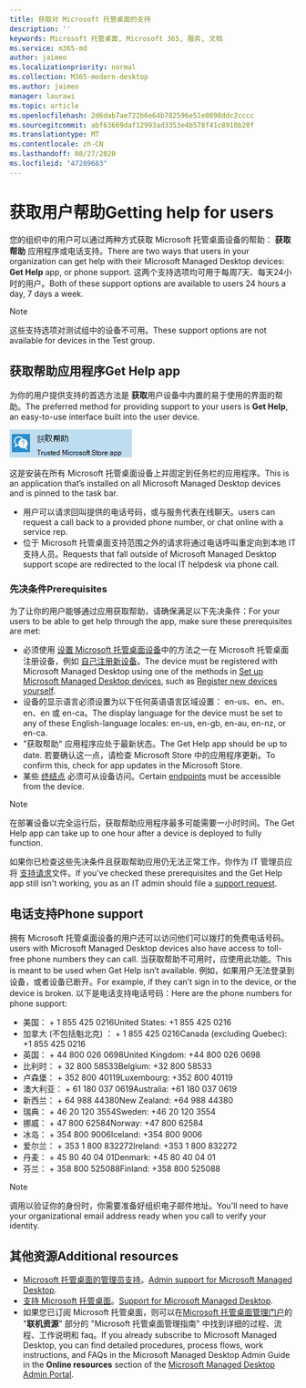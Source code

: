 ```yaml
---
title: 获取对 Microsoft 托管桌面的支持
description: ''
keywords: Microsoft 托管桌面, Microsoft 365, 服务, 文档
ms.service: m365-md
author: jaimeo
ms.localizationpriority: normal
ms.collection: M365-modern-desktop
ms.author: jaimeo
manager: laurawi
ms.topic: article
ms.openlocfilehash: 2d6dab7ae722b6e64b782596e51e0898ddc2cccc
ms.sourcegitcommit: abf63669daf12993ad3353e4b578f41c8910b20f
ms.translationtype: MT
ms.contentlocale: zh-CN
ms.lasthandoff: 08/27/2020
ms.locfileid: "47289683"
---
```

# <a name="getting-help-for-users"></a><span data-ttu-id="8fc21-103">获取用户帮助</span><span class="sxs-lookup"><span data-stu-id="8fc21-103">Getting help for users</span></span>

<span data-ttu-id="8fc21-104">您的组织中的用户可以通过两种方式获取 Microsoft 托管桌面设备的帮助： **获取帮助** 应用程序或电话支持。</span><span class="sxs-lookup"><span data-stu-id="8fc21-104">There are two ways that users in your organization can get help with their Microsoft Managed Desktop devices: **Get Help** app, or phone support.</span></span> <span data-ttu-id="8fc21-105">这两个支持选项均可用于每周7天、每天24小时的用户。</span><span class="sxs-lookup"><span data-stu-id="8fc21-105">Both of these support options are available to users 24 hours a day, 7 days a week.</span></span>
 
>[!NOTE]
><span data-ttu-id="8fc21-106">这些支持选项对测试组中的设备不可用。</span><span class="sxs-lookup"><span data-stu-id="8fc21-106">These support options are not available for devices in the Test group.</span></span>

## <a name="get-help-app"></a><span data-ttu-id="8fc21-107">获取帮助应用程序</span><span class="sxs-lookup"><span data-stu-id="8fc21-107">Get Help app</span></span>

<span data-ttu-id="8fc21-108">为你的用户提供支持的首选方法是 **获取**用户设备中内置的易于使用的界面的帮助。</span><span class="sxs-lookup"><span data-stu-id="8fc21-108">The preferred method for providing support to your users is **Get Help**, an easy-to-use interface built into the user device.</span></span>  

![获取帮助应用程序图标](../../media/get-help.png)

<span data-ttu-id="8fc21-110">这是安装在所有 Microsoft 托管桌面设备上并固定到任务栏的应用程序。</span><span class="sxs-lookup"><span data-stu-id="8fc21-110">This is an application that’s installed on all Microsoft Managed Desktop devices and is pinned to the task bar.</span></span> 

- <span data-ttu-id="8fc21-111">用户可以请求回叫提供的电话号码，或与服务代表在线聊天。</span><span class="sxs-lookup"><span data-stu-id="8fc21-111">users can request a call back to a provided phone number, or chat online with a service rep.</span></span>
- <span data-ttu-id="8fc21-112">位于 Microsoft 托管桌面支持范围之外的请求将通过电话呼叫重定向到本地 IT 支持人员。</span><span class="sxs-lookup"><span data-stu-id="8fc21-112">Requests that fall outside of Microsoft Managed Desktop support scope are redirected to the local IT helpdesk via phone call.</span></span>

### <a name="prerequisites"></a><span data-ttu-id="8fc21-113">先决条件</span><span class="sxs-lookup"><span data-stu-id="8fc21-113">Prerequisites</span></span>
<span data-ttu-id="8fc21-114">为了让你的用户能够通过应用获取帮助，请确保满足以下先决条件：</span><span class="sxs-lookup"><span data-stu-id="8fc21-114">For your users to be able to get help through the app, make sure these prerequisites are met:</span></span>

- <span data-ttu-id="8fc21-115">必须使用 [设置 Microsoft 托管桌面设备](../get-started/set-up-devices.md)中的方法之一在 Microsoft 托管桌面注册设备，例如 [自己注册新设备](../get-started/register-devices-self.md)。</span><span class="sxs-lookup"><span data-stu-id="8fc21-115">The device must be registered with Microsoft Managed Desktop using one of the methods in [Set up Microsoft Managed Desktop devices](../get-started/set-up-devices.md), such as [Register new devices yourself](../get-started/register-devices-self.md).</span></span>
- <span data-ttu-id="8fc21-116">设备的显示语言必须设置为以下任何英语语言区域设置： en-us、en、en、en、en 或 en-ca。</span><span class="sxs-lookup"><span data-stu-id="8fc21-116">The display language for the device must be set to any of these English-language locales: en-us, en-gb, en-au, en-nz, or en-ca.</span></span>
- <span data-ttu-id="8fc21-117">"获取帮助" 应用程序应处于最新状态。</span><span class="sxs-lookup"><span data-stu-id="8fc21-117">The Get Help app should be up to date.</span></span> <span data-ttu-id="8fc21-118">若要确认这一点，请检查 Microsoft Store 中的应用程序更新。</span><span class="sxs-lookup"><span data-stu-id="8fc21-118">To confirm this, check for app updates in the Microsoft Store.</span></span>
- <span data-ttu-id="8fc21-119">某些 [终结点](../get-ready/network.md#endpoints-allowed-that-are-necessary-for-microsoft-managed-desktop) 必须可从设备访问。</span><span class="sxs-lookup"><span data-stu-id="8fc21-119">Certain [endpoints](../get-ready/network.md#endpoints-allowed-that-are-necessary-for-microsoft-managed-desktop) must be accessible from the device.</span></span>

> [!NOTE]
> <span data-ttu-id="8fc21-120">在部署设备以完全运行后，获取帮助应用程序最多可能需要一小时时间。</span><span class="sxs-lookup"><span data-stu-id="8fc21-120">The Get Help app can take up to one hour after a device is deployed to fully function.</span></span>

<span data-ttu-id="8fc21-121">如果你已检查这些先决条件且获取帮助应用仍无法正常工作，你作为 IT 管理员应将 [支持请求](admin-support.md)文件。</span><span class="sxs-lookup"><span data-stu-id="8fc21-121">If you've checked these prerequisites and the Get Help app still isn't working, you as an IT admin should file a [support request](admin-support.md).</span></span>

## <a name="phone-support"></a><span data-ttu-id="8fc21-122">电话支持</span><span class="sxs-lookup"><span data-stu-id="8fc21-122">Phone support</span></span>

<span data-ttu-id="8fc21-123">拥有 Microsoft 托管桌面设备的用户还可以访问他们可以拨打的免费电话号码。</span><span class="sxs-lookup"><span data-stu-id="8fc21-123">users with Microsoft Managed Desktop devices also have access to toll-free phone numbers they can call.</span></span> <span data-ttu-id="8fc21-124">当获取帮助不可用时，应使用此功能。</span><span class="sxs-lookup"><span data-stu-id="8fc21-124">This is meant to be used when Get Help isn’t available.</span></span> <span data-ttu-id="8fc21-125">例如，如果用户无法登录到设备，或者设备已断开。</span><span class="sxs-lookup"><span data-stu-id="8fc21-125">For example, if they can’t sign in to the device, or the device is broken.</span></span> <span data-ttu-id="8fc21-126">以下是电话支持电话号码：</span><span class="sxs-lookup"><span data-stu-id="8fc21-126">Here are the phone numbers for phone support:</span></span>

- <span data-ttu-id="8fc21-127">美国： + 1 855 425 0216</span><span class="sxs-lookup"><span data-stu-id="8fc21-127">United States: +1 855 425 0216</span></span>
- <span data-ttu-id="8fc21-128">加拿大 (不包括魁北克) ： + 1 855 425 0216</span><span class="sxs-lookup"><span data-stu-id="8fc21-128">Canada (excluding Quebec): +1 855 425 0216</span></span>
- <span data-ttu-id="8fc21-129">英国： + 44 800 026 0698</span><span class="sxs-lookup"><span data-stu-id="8fc21-129">United Kingdom: +44 800 026 0698</span></span>
- <span data-ttu-id="8fc21-130">比利时： + 32 800 58533</span><span class="sxs-lookup"><span data-stu-id="8fc21-130">Belgium: +32 800 58533</span></span>
- <span data-ttu-id="8fc21-131">卢森堡： + 352 800 40119</span><span class="sxs-lookup"><span data-stu-id="8fc21-131">Luxembourg: +352 800 40119</span></span>
- <span data-ttu-id="8fc21-132">澳大利亚： + 61 180 037 0619</span><span class="sxs-lookup"><span data-stu-id="8fc21-132">Australia: +61 180 037 0619</span></span>
- <span data-ttu-id="8fc21-133">新西兰： + 64 988 44380</span><span class="sxs-lookup"><span data-stu-id="8fc21-133">New Zealand: +64 988 44380</span></span>
- <span data-ttu-id="8fc21-134">瑞典： + 46 20 120 3554</span><span class="sxs-lookup"><span data-stu-id="8fc21-134">Sweden: +46 20 120 3554</span></span>
- <span data-ttu-id="8fc21-135">挪威： + 47 800 62584</span><span class="sxs-lookup"><span data-stu-id="8fc21-135">Norway: +47 800 62584</span></span>
- <span data-ttu-id="8fc21-136">冰岛： + 354 800 9006</span><span class="sxs-lookup"><span data-stu-id="8fc21-136">Iceland: +354 800 9006</span></span>
- <span data-ttu-id="8fc21-137">爱尔兰： + 353 1 800 832272</span><span class="sxs-lookup"><span data-stu-id="8fc21-137">Ireland: +353 1 800 832272</span></span>
- <span data-ttu-id="8fc21-138">丹麦： + 45 80 40 04 01</span><span class="sxs-lookup"><span data-stu-id="8fc21-138">Denmark: +45 80 40 04 01</span></span>
- <span data-ttu-id="8fc21-139">芬兰： + 358 800 525088</span><span class="sxs-lookup"><span data-stu-id="8fc21-139">Finland: +358 800 525088</span></span>

>[!NOTE]
><span data-ttu-id="8fc21-140">调用以验证你的身份时，你需要准备好组织电子邮件地址。</span><span class="sxs-lookup"><span data-stu-id="8fc21-140">You'll need to have your organizational email address ready when you call to verify your identity.</span></span> 

## <a name="additional-resources"></a><span data-ttu-id="8fc21-141">其他资源</span><span class="sxs-lookup"><span data-stu-id="8fc21-141">Additional resources</span></span>
- <span data-ttu-id="8fc21-142">[Microsoft 托管桌面的管理员支持](admin-support.md)。</span><span class="sxs-lookup"><span data-stu-id="8fc21-142">[Admin support for Microsoft Managed Desktop](admin-support.md).</span></span> 
- <span data-ttu-id="8fc21-143">[支持 Microsoft 托管桌面](../service-description/support.md)。</span><span class="sxs-lookup"><span data-stu-id="8fc21-143">[Support for Microsoft Managed Desktop](../service-description/support.md).</span></span>
- <span data-ttu-id="8fc21-144">如果您已订阅 Microsoft 托管桌面，则可以在[Microsoft 托管桌面管理门户](https://aka.ms/mwaasportal)的 "**联机资源**" 部分的 "Microsoft 托管桌面管理指南" 中找到详细的过程、流程、工作说明和 faq。</span><span class="sxs-lookup"><span data-stu-id="8fc21-144">If you already subscribe to Microsoft Managed Desktop, you can find detailed procedures, process flows, work instructions, and FAQs in the Microsoft Managed Desktop Admin Guide in the **Online resources** section of the [Microsoft Managed Desktop Admin Portal](https://aka.ms/mwaasportal).</span></span>
